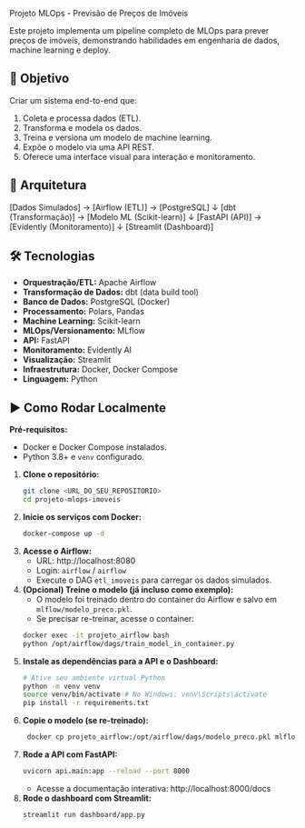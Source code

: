 Projeto MLOps - Previsão de Preços de Imóveis

Este projeto implementa um pipeline completo de MLOps para prever preços de imóveis, demonstrando habilidades em engenharia de dados, machine learning e deploy.

## 🎯 Objetivo

Criar um sistema end-to-end que:
1.  Coleta e processa dados (ETL).
2.  Transforma e modela os dados.
3.  Treina e versiona um modelo de machine learning.
4.  Expõe o modelo via uma API REST.
5.  Oferece uma interface visual para interação e monitoramento.

## 🧱 Arquitetura

[Dados Simulados] → [Airflow (ETL)] → [PostgreSQL]
↓
[dbt (Transformação)] → [Modelo ML (Scikit-learn)]
↓
[FastAPI (API)] → [Evidently (Monitoramento)]
↓
[Streamlit (Dashboard)]


## 🛠️ Tecnologias

- **Orquestração/ETL:** Apache Airflow
- **Transformação de Dados:** dbt (data build tool)
- **Banco de Dados:** PostgreSQL (Docker)
- **Processamento:** Polars, Pandas
- **Machine Learning:** Scikit-learn
- **MLOps/Versionamento:** MLflow
- **API:** FastAPI
- **Monitoramento:** Evidently AI
- **Visualização:** Streamlit
- **Infraestrutura:** Docker, Docker Compose
- **Linguagem:** Python

## ▶️ Como Rodar Localmente

**Pré-requisitos:**
- Docker e Docker Compose instalados.
- Python 3.8+ e `venv` configurado.

1.  **Clone o repositório:**
    ```bash
    git clone <URL_DO_SEU_REPOSITORIO>
    cd projeto-mlops-imoveis
    ```
2.  **Inicie os serviços com Docker:**
    ```bash
    docker-compose up -d
    ```
3.  **Acesse o Airflow:**
    - URL: http://localhost:8080
    - Login: `airflow` / `airflow`
    - Execute o DAG `etl_imoveis` para carregar os dados simulados.
4.  **(Opcional) Treine o modelo (já incluso como exemplo):**
    - O modelo foi treinado dentro do container do Airflow e salvo em `mlflow/modelo_preco.pkl`.
    - Se precisar re-treinar, acesse o container:
     ```bash
     docker exec -it projeto_airflow bash
     python /opt/airflow/dags/train_model_in_container.py
     ```
5.  **Instale as dependências para a API e o Dashboard:**
    ```bash
    # Ative seu ambiente virtual Python
    python -m venv venv
    source venv/bin/activate # No Windows: venv\Scripts\activate
    pip install -r requirements.txt
    ```
6.  **Copie o modelo (se re-treinado):**
    ```bash
     docker cp projeto_airflow:/opt/airflow/dags/modelo_preco.pkl mlflow/
    ```
7.  **Rode a API com FastAPI:**
    ```bash
    uvicorn api.main:app --reload --port 8000
    ```
    - Acesse a documentação interativa: http://localhost:8000/docs
8.  **Rode o dashboard com Streamlit:**
    ```bash
    streamlit run dashboard/app.py
    ```